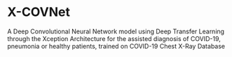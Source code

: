 # X-COVNet
A Deep Convolutional Neural Network model using Deep Transfer Learning through the Xception Architecture for the assisted diagnosis of COVID-19, pneumonia or healthy patients, trained on COVID-19 Chest X-Ray Database
